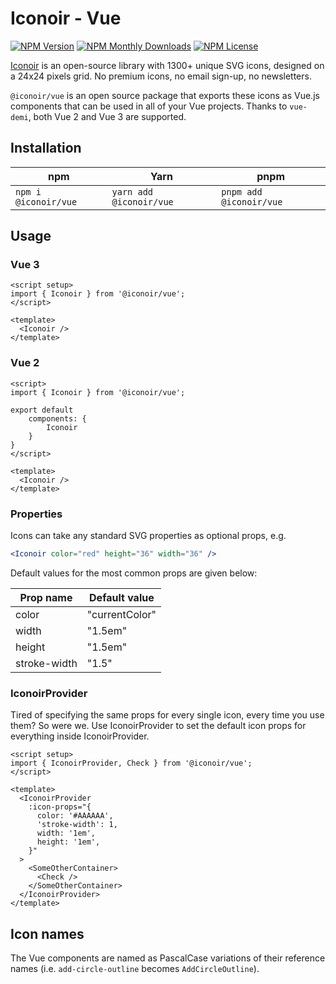 # Iconoir - Vue

[![NPM Version](https://img.shields.io/npm/v/@iconoir/vue?style=flat-square)](https://www.npmjs.com/package/@iconoir/vue)
[![NPM Monthly Downloads](https://img.shields.io/npm/dm/@iconoir/vue?style=flat-square)](https://www.npmjs.com/package/@iconoir/vue)
[![NPM License](https://img.shields.io/npm/l/@iconoir/vue?style=flat-square)](https://github.com/iconoir-icons/iconoir/blob/main/packages/iconoir-vue/LICENSE)

[Iconoir](https://iconoir.com/) is an open-source library with 1300+ unique SVG icons, designed on a 24x24 pixels grid. No premium icons, no email sign-up, no newsletters.

`@iconoir/vue` is an open source package that exports these icons as Vue.js components that can be used in all of your Vue projects. Thanks to `vue-demi`, both Vue 2 and Vue 3 are supported.

## Installation

| npm                  | Yarn                    | pnpm                    |
| -------------------- | ----------------------- | ----------------------- |
| `npm i @iconoir/vue` | `yarn add @iconoir/vue` | `pnpm add @iconoir/vue` |

## Usage

### Vue 3

```vue
<script setup>
import { Iconoir } from '@iconoir/vue';
</script>

<template>
  <Iconoir />
</template>
```

### Vue 2

```vue
<script>
import { Iconoir } from '@iconoir/vue';

export default
    components: {
        Iconoir
    }
}
</script>

<template>
  <Iconoir />
</template>
```

### Properties

Icons can take any standard SVG properties as optional props, e.g.

```jsx
<Iconoir color="red" height="36" width="36" />
```

Default values for the most common props are given below:

| Prop name    | Default value  |
| ------------ | -------------- |
| color        | "currentColor" |
| width        | "1.5em"        |
| height       | "1.5em"        |
| stroke-width | "1.5"          |

### IconoirProvider

Tired of specifying the same props for every single icon, every time you use them? So were we. Use IconoirProvider to set the default icon props for everything inside IconoirProvider.

```vue
<script setup>
import { IconoirProvider, Check } from '@iconoir/vue';
</script>

<template>
  <IconoirProvider
    :icon-props="{
      color: '#AAAAAA',
      'stroke-width': 1,
      width: '1em',
      height: '1em',
    }"
  >
    <SomeOtherContainer>
      <Check />
    </SomeOtherContainer>
  </IconoirProvider>
</template>
```

## Icon names

The Vue components are named as PascalCase variations of their reference names (i.e. `add-circle-outline` becomes `AddCircleOutline`).

<SuggestLibrary />
